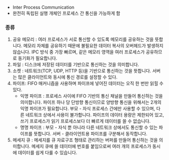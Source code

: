 - Inter Process Communication
- 완전히 독립된 실행 개체인 프로세스 간 통신을 가능하게 함
### 종류
1. 공유 메모리 : 여러 프로세스가 서로 통신할 수 있도록 메모리를 공유하는 것을 뜻합니다. 메모리 자체를 공유하기 때문에 불필요한 데이터 복사의 오버헤드가 발생하지 않습니다. IPC 방식 중 가장 빠르며, 같은 메모리 영역을 여러 프로세스가 공유하므로 동기화가 필요합니다.
2. 파일 : 디스크에 저장된 데이터를 기반으로 통신하는 것을 의미합니다.
3. 소켓 : 네트워크(TCP, UDP, HTTP 등)을 기반으로 통신하는 것을 뜻합니다. 서버는 많은 클라이언트와 동시에 통신 경로를 설정할 수 있다.
4. 파이프: FIFO 매커니즘을 사용하며 파이프에 넣어진 데이터는 오직 한 번만 읽힐 수 있다.
    - 익명 파이프 : 프로세스 사이에 FIFO 기반의 통신 채널을 만들어 통신하는 것을 의미합니다. 파이프 하나 당 단방향 통신이므로 양방향 통신을 위해서는 2개의 익명 파이프가 필요합니다. 부모 - 자식 프로세스 간에만 사용할 수 있으며, 다른 네트워크 상에서 사용이 불가합니다. 파이프의 데이터 용량은 제한되어 있고, 쓰기 프로세스가 읽기 프로세스보다 더 빠르게 데이터를 쓸 수 없습니다.
	- 명명 파이프 : 부모 - 자식 뿐 아니라 다른 네트워크 상에서도 통신할 수 있는 파이프를 뜻합니다. 서버 - 클라이언트용 파이프를 구분해서 동작합니다.
5. 메세지 큐 : 메세지를 큐 자료구조 형태로 관리하는 버퍼를 만들어 통신하는 것을 의미합니다. 메세지 큐에 쓸 데이터에 번호를 붙임으로써 여러 개의 프로세스가 동시에 데이터를 쉽게 다룰 수 있습니다.